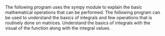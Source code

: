 The following program uses the sympy module to explain the basic mathematical operations that can be performed. 
The
following program can be used to understand the basics of integrals and few operations that is routinely done on
matrices.
Understand the basics of integrals with the visual of the function along with the integral values.
